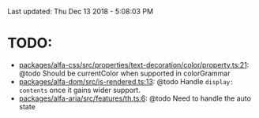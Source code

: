 Last updated: Thu Dec 13 2018 - 5:08:03 PM

# TODO:

- [packages/alfa-css/src/properties/text-decoration/color/property.ts:21](https://github.com/siteimprove/alfa/blob/todo-list-fix/packages/alfa-css/src/properties/text-decoration/color/property.ts#L21): @todo Should be currentColor when supported in colorGrammar
- [packages/alfa-dom/src/is-rendered.ts:13](https://github.com/siteimprove/alfa/blob/todo-list-fix/packages/alfa-dom/src/is-rendered.ts#L13): @todo Handle `display: contents` once it gains wider support.
- [packages/alfa-aria/src/features/th.ts:6](https://github.com/siteimprove/alfa/blob/todo-list-fix/packages/alfa-aria/src/features/th.ts#L6): @todo Need to handle the auto state
